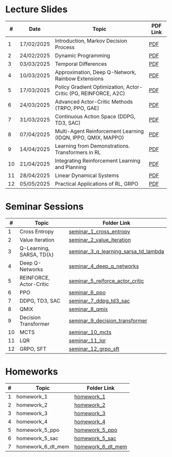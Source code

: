 # Lecture Slides

| #  | Date       | Topic                                                                                      | PDF Link                                      |
|----|------------|--------------------------------------------------------------------------------------------|-----------------------------------------------|
| 1  | 17/02/2025 | Introduction, Markov Decision Process                                                      | [PDF](lectures/01%20AI%20Masters%20%E2%80%93%20Intro,%20MDP.pdf) |
| 2  | 24/02/2025 | Dynamic Programming                                                                        | [PDF](lectures/02%20AI%20Masters%20%E2%80%93%20Dynamic%20Programming.pdf) |
| 3  | 03/03/2025 | Temporal Differences                                                                       | [PDF](lectures/03%20AI%20Masters%20%E2%80%93%20Temporal%20Differences.pdf) |
| 4  | 10/03/2025 | Approximation, Deep Q-Network, Rainbow Extensions                                          | [PDF](lectures/04%20AI%20Masters%20%E2%80%93%20Deep%20Q-Networks.pdf) |
| 5  | 17/03/2025 | Policy Gradient Optimization, Actor-Critic (PG, REINFORCE, A2C)                            | [PDF](lectures/05%20AI%20Masters%20%E2%80%93%20Policy%20Gradient%20Optimization,%20Actor-Critic.pdf) |
| 6  | 24/03/2025 | Advanced Actor-Critic Methods (TRPO, PPO, GAE)                                             | [PDF](lectures/06%20AI%20Masters%20-%20Proximal%20Policy%20Optimization.pdf) |
| 7  | 31/03/2025 | Continuous Action Space (DDPG, TD3, SAC)                                                   | [PDF](lectures/07%20AI%20Masters%20%E2%80%93%20Continuous%20Action%20Space.pdf) |
| 8  | 07/04/2025 | Multi-Agent Reinforcement Learning (IDQN, IPPO, QMIX, MAPPO)                               | [PDF](lectures/08%20AI%20Masters%20%E2%80%93%20Multi-Agent%20RL.pdf) |
| 9  | 14/04/2025 | Learning from Demonstrations. Transformers in RL                                           | [PDF](lectures/09%20AI%20Masters%20%E2%80%93%20Offline%20RL,%20Decision%20Transformer.pdf) |
| 10 | 21/04/2025 | Integrating Reinforcement Learning and Planning                                            | [PDF](lectures/10%20AI%20Masters%20%E2%80%93%20Integrating%20Reinforcement%20Learning%20and%20Planning.pdf) |
| 11 | 28/04/2025 | Linear Dynamical Systems                                                                   | [PDF](lectures/11%20AI%20Masters%20%E2%80%93%20Linear%20Dynamical%20Systems.pdf) |
| 12 | 05/05/2025 | Practical Applications of RL, GRPO                                                         | [PDF](lectures/12%20AI%20Masters%20%E2%80%93%20Practical%20Applications%20of%20RL,%20GRPO.pdf) |

# Seminar Sessions

| #  | Topic                                 | Folder Link                       |
|----|---------------------------------------|-----------------------------------|
| 1  | Cross Entropy                        | [seminar_1_cross_entropy](seminar_1_cross_entropy) |
| 2  | Value Iteration                      | [seminar_2_value_iteration](seminar_2_value_iteration) |
| 3  | Q-Learning, SARSA, TD(λ)             | [seminar_3_q_learning_sarsa_td_lambda](seminar_3_q_learning_sarsa_td_lambda) |
| 4  | Deep Q-Networks                      | [seminar_4_deep_q_networks](seminar_4_deep_q_networks) |
| 5  | REINFORCE, Actor-Critic              | [seminar_5_reiforce_actor_critic](seminar_5_reiforce_actor_critic) |
| 6  | PPO                                  | [seminar_6_ppo](seminar_6_ppo) |
| 7  | DDPG, TD3, SAC                       | [seminar_7_ddpg_td3_sac](seminar_7_ddpg_td3_sac) |
| 8  | QMIX                                 | [seminar_8_qmix](seminar_8_qmix) |
| 9  | Decision Transformer                 | [seminar_9_decision_transformer](seminar_9_decision_transformer) |
| 10 | MCTS                                 | [seminar_10_mcts](seminar_10_mcts) |
| 11 | LQR                                  | [seminar_11_lqr](seminar_11_lqr) |
| 12 | GRPO, SFT                            | [seminar_12_grpo_sft](seminar_12_grpo_sft) |

# Homeworks

| #  | Topic                | Folder Link                  |
|----|----------------------|-----------------------------|
| 1  | homework_1           | [homework_1](homeworks/homework_1) |
| 2  | homework_2           | [homework_2](homeworks/homework_2) |
| 3  | homework_3           | [homework_3](homeworks/homework_3) |
| 4  | homework_4           | [homework_4](homeworks/homework_4) |
| 5  | homework_5_ppo       | [homework_5_ppo](homeworks/homework_5_ppo) |
| 6  | homework_5_sac       | [homework_5_sac](homeworks/homework_5_sac) |
| 7  | homework_6_dt_mem    | [homework_6_dt_mem](homeworks/homework_6_dt_mem) |
